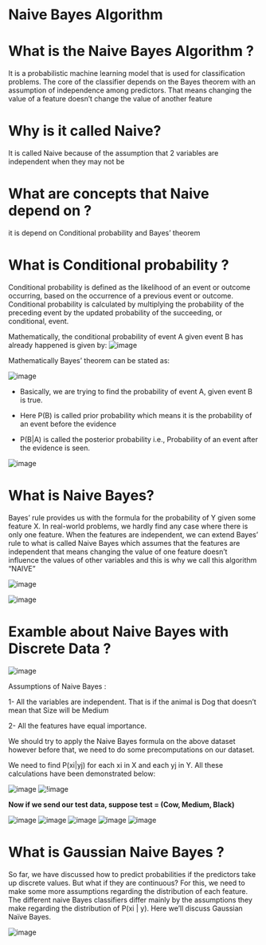 #   Naive Bayes Algorithm


# What is the Naive Bayes Algorithm ?

It is a probabilistic machine learning model that is used for classification problems. The core of the classifier depends on the Bayes theorem with an assumption of independence among predictors. That means changing the value of a feature doesn’t change the value of another feature


# Why is it called Naive?

It is called Naive because of the assumption that 2 variables are independent when they may not be


#  What are concepts that Naive depend on ?

it is depend on Conditional probability and  Bayes’ theorem


#  What is Conditional probability ?

Conditional probability is defined as the likelihood of an event or outcome occurring, based on the occurrence of a previous event or outcome. Conditional probability is calculated by multiplying the probability of the preceding event by the updated probability of the succeeding, or conditional, event.


Mathematically, the conditional probability of event A given event B has already happened is given by:
![image](https://editor.analyticsvidhya.com/uploads/530437.1.png)

Mathematically Bayes’ theorem can be stated as: 

![image](https://editor.analyticsvidhya.com/uploads/947042.png)

- Basically, we are trying to find the probability of event A, given event B is true.

- Here P(B) is called prior probability which means it is the probability of an event before the evidence

- P(B|A) is called the posterior probability i.e., Probability of an event after the evidence is seen.

![image](https://editor.analyticsvidhya.com/uploads/374484.png)


#  What is Naive Bayes?

Bayes’ rule provides us with the formula for the probability of Y given some feature X. In real-world problems, we hardly find any case where there is only one feature.
When the features are independent, we can extend Bayes’ rule to what is called Naive Bayes which assumes that the features are independent that means changing the value of one feature doesn’t influence the values of other variables and this is why we call this algorithm “NAIVE”

![image](https://editor.analyticsvidhya.com/uploads/984945.png)

![image](https://editor.analyticsvidhya.com/uploads/244777.png)


# Examble about Naive Bayes with Discrete Data ?

![image](https://editor.analyticsvidhya.com/uploads/615408.png)


Assumptions of Naive Bayes :

1-  All the variables are independent. That is if the animal is Dog that doesn’t mean that Size will be Medium

2- All the features have equal importance.


We should try to apply the Naive Bayes formula on the above dataset however before that, we need to do some precomputations on our dataset.

We need to find P(xi|yj) for each xi in X and each yj in Y. All these calculations have been demonstrated below:

![image](https://editor.analyticsvidhya.com/uploads/7674811.png)
![!image](https://editor.analyticsvidhya.com/uploads/7612312.png)

**Now if we send our test data, suppose test = (Cow, Medium, Black)**

![image](https://editor.analyticsvidhya.com/uploads/3661813.png)
![image](https://editor.analyticsvidhya.com/uploads/9839014.png)
![image](https://editor.analyticsvidhya.com/uploads/3836615.png)
![image](https://editor.analyticsvidhya.com/uploads/7098816.png)
![image](https://editor.analyticsvidhya.com/uploads/4529317.png)



# What is Gaussian Naive Bayes ?

So far, we have discussed how to predict probabilities if the predictors take up discrete values. But what if they are continuous? For this, we need to make some more assumptions regarding the distribution of each feature. The different naive Bayes classifiers differ mainly by the assumptions they make regarding the distribution of P(xi | y). Here we’ll discuss Gaussian Naïve Bayes.

![image](https://editor.analyticsvidhya.com/uploads/4919118.png)























